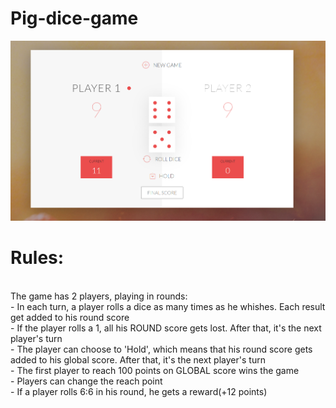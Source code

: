# Pig-dice-game
![gamePlay](https://github.com/SnakeBiit/Pig-dice-game/blob/main/gamePlay.PNG)
<br/>
<h1>Rules:</h1>
<br/>
The game has 2 players, playing in rounds:<br/>
- In each turn, a player rolls a dice as many times as he whishes. Each result get added to his round score<br/>
- If the player rolls a 1, all his ROUND score gets lost. After that, it's the next player's turn<br/>
- The player can choose to 'Hold', which means that his round score gets added to his global score. After that, it's the next player's turn<br/>
- The first player to reach 100 points on GLOBAL score wins the game<br/>
- Players can change the reach point<br/>
- If a player rolls 6:6 in his round, he gets a reward(+12 points)<br/>

